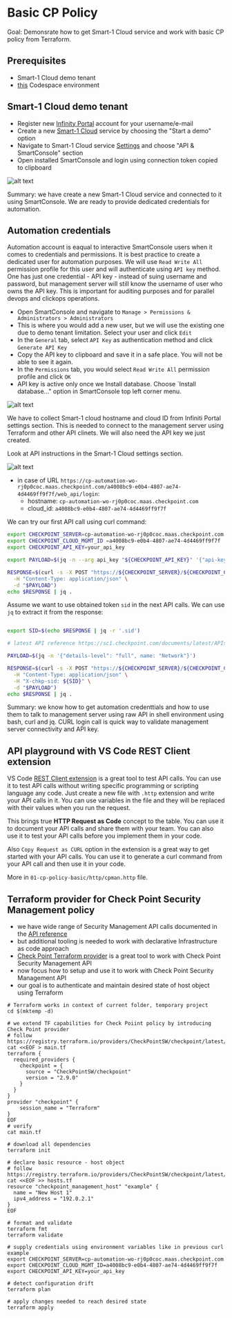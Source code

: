 # Basic CP Policy

Goal: Demonsrate how to get Smart-1 Cloud service and work with basic CP policy from Terraform.

## Prerequisites
- Smart-1 Cloud demo tenant
- [this](https://github.com/mkol5222/cp-automation-workshops-2025) Codespace environment

## Smart-1 Cloud demo tenant
- Register new [Infinity Portal](https://portal.checkpoint.com/register) account for your username/e-mail
- Create a new [Smart-1 Cloud](https://portal.checkpoint.com/dashboard/security-management#/welcome) service by choosing the "Start a demo" option
- Navigate to Smart-1 Cloud service [Settings](https://portal.checkpoint.com/dashboard/security-management#/mgmt/) and choose "API & SmartConsole" section
- Open installed SmartConsole and login using connection token copied to clipboard

![alt text](./img/s1c-sc-api.png "SmartConsole token")

Summary: we have create a new Smart-1 Cloud service and connected to it using SmartConsole. We are ready to provide dedicated credentials for automation.

## Automation credentials

Automation account is eaqual to interactive SmartConsole users when it comes to credentials and permissions. It is best practice to create a dedicated user for automation purposes. We will use `Read Write All` permission profile for this user and will authenticate using `API key` method. One has just one credential - API key - instead of suing username and password, but management server will still know the username of user who owns the API key. This is important for auditing purposes and for parallel devops and clickops operations.

- Open SmartConsole and navigate to `Manage > Permissions & Administrators > Administrators`
- This is where you would add a new user, but we will use the existing one due to demo tenant limitation. Select your user and click `Edit`
- In the `General` tab, select `API Key` as authentication method and click `Generate API Key`
- Copy the API key to clipboard and save it in a safe place. You will not be able to see it again.
- In the `Permissions` tab, you would select `Read Write All` permission profile and click `OK`
- API key is active only once we Install database. Choose `Install database..." option in SmartConsole top left corner menu.

![alt text](./img/sc-admin-apikey.png "SmartConsole admin API key")

We have to collect Smart-1 cloud hostname and cloud ID from Infiniti Portal settings section. This is needed to connect to the management server using Terraform and other API clinets. We will also need the API key we just created.

Look at API instructions in the Smart-1 Cloud settings section. 

![alt text](./img/api-use.png)

- in case of URL `https://cp-automation-wo-rj0p0coc.maas.checkpoint.com/a4008bc9-e0b4-4807-ae74-4d4469ff9f7f/web_api/login`:
  - hostname: `cp-automation-wo-rj0p0coc.maas.checkpoint.com`
  - cloud_id: `a4008bc9-e0b4-4807-ae74-4d4469ff9f7f`

We can try our first API call using curl command:
```bash
export CHECKPOINT_SERVER=cp-automation-wo-rj0p0coc.maas.checkpoint.com
export CHECKPOINT_CLOUD_MGMT_ID =a4008bc9-e0b4-4807-ae74-4d4469ff9f7f
export CHECKPOINT_API_KEY=your_api_key

export PAYLOAD=$(jq -n --arg api_key "${CHECKPOINT_API_KEY}" '{"api-key": $api_key}')

RESPONSE=$(curl -s -X POST "https://${CHECKPOINT_SERVER}/${CHECKPOINT_CLOUD_MGMT_ID }/web_api/login" \
  -H "Content-Type: application/json" \
  -d "$PAYLOAD")
echo $RESPONSE | jq .
```

Assume we want to use obtained token `sid` in the next API calls. We can use `jq` to extract it from the response:
```bash

export SID=$(echo $RESPONSE | jq -r '.sid')

# latest API reference https://sc1.checkpoint.com/documents/latest/APIs/

PAYLOAD=$(jq -n '{"details-level": "full", name: "Network"}')

RESPONSE=$(curl -s -X POST "https://${CHECKPOINT_SERVER}/${CHECKPOINT_CLOUD_MGMT_ID }/web_api/show-access-rulebase" \
  -H "Content-Type: application/json" \
  -H "X-chkp-sid: ${SID}" \
  -d "$PAYLOAD")
echo $RESPONSE | jq .
```

Summary: we know how to get automation credenttials and how to use them to talk to management server using raw API in shell environment using bash, curl and jq.
CURL login call is quick way to validate management server connectivity and API key.


## API playground with VS Code REST Client extension

VS Code [REST Client extension](https://marketplace.visualstudio.com/items?itemName=humao.rest-client) is a great tool to test API calls. You can use it to test API calls without writing specific programming or scripting language any code. Just create a new file with `.http` extension and write your API calls in it. You can use variables in the file and they will be replaced with their values when you run the request.

This brings true **HTTP Request as Code** concept to the table. You can use it to document your API calls and share them with your team. You can also use it to test your API calls before you implement them in your code. 

Also `Copy Request as CURL` option in the extension is a great way to get started with your API calls. You can use it to generate a curl command from your API call and then use it in your code.

More in `01-cp-policy-basic/http/cpman.http` file.

## Terraform provider for Check Point Security Management policy

- we have wide range of Security Management API calls documented in the [API reference](https://sc1.checkpoint.com/documents/latest/APIs/index.html)
- but additional tooling is needed to work with declarative Infrastructure as code approach
- [Check Point Terraform provider](https://registry.terraform.io/providers/CheckPointSW/checkpoint/latest/docs) is a great tool to work with Check Point Security Management API
- now focus how to setup and use it to work with Check Point Security Management API
- our goal is to authenticate and maintain desired state of host object using Terraform

```shell
# Terraform works in context of current folder, temporary project
cd $(mktemp -d)

# we extend TF capabilities for Check Poiint policy by introducing Check Point provider
# follow https://registry.terraform.io/providers/CheckPointSW/checkpoint/latest/docs
cat <<EOF > main.tf
terraform {
  required_providers {
    checkpoint = {
      source = "CheckPointSW/checkpoint"
      version = "2.9.0"
    }
  }
}
provider "checkpoint" {
    session_name = "Terraform"
}
EOF
# verify
cat main.tf

# download all dependencies
terraform init

# declare basic resource - host object
# follow https://registry.terraform.io/providers/CheckPointSW/checkpoint/latest/docs/resources/checkpoint_management_host
cat <<EOF >> hosts.tf
resource "checkpoint_management_host" "example" {
  name = "New Host 1"
  ipv4_address = "192.0.2.1"
}
EOF

# format and validate
terraform fmt
terraform validate

# supply credentials using environment variables like in previous curl example
export CHECKPOINT_SERVER=cp-automation-wo-rj0p0coc.maas.checkpoint.com
export CHECKPOINT_CLOUD_MGMT_ID=a4008bc9-e0b4-4807-ae74-4d4469ff9f7f
export CHECKPOINT_API_KEY=your_api_key

# detect configuration drift
terraform plan

# apply changes needed to reach desired state
terraform apply
```